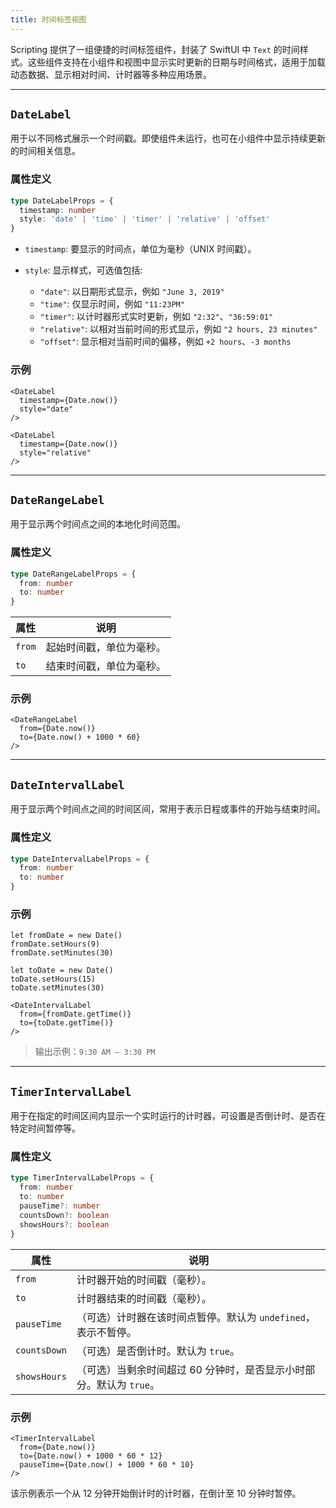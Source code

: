 ```yaml
---
title: 时间标签视图
---
```


Scripting 提供了一组便捷的时间标签组件，封装了 SwiftUI 中 `Text` 的时间样式。这些组件支持在小组件和视图中显示实时更新的日期与时间格式，适用于加载动态数据、显示相对时间、计时器等多种应用场景。

---

## `DateLabel`

用于以不同格式展示一个时间戳。即使组件未运行，也可在小组件中显示持续更新的时间相关信息。

### 属性定义

```ts
type DateLabelProps = {
  timestamp: number
  style: 'date' | 'time' | 'timer' | 'relative' | 'offset'
}
```

- `timestamp`: 要显示的时间点，单位为毫秒（UNIX 时间戳）。                                            

- `style`: 显示样式，可选值包括: 
  - `"date"`: 以日期形式显示，例如 `"June 3, 2019"`
  - `"time"`: 仅显示时间，例如 `"11:23PM"`
  - `"timer"`: 以计时器形式实时更新，例如 `"2:32"`、`"36:59:01"`
  - `"relative"`: 以相对当前时间的形式显示，例如 `"2 hours, 23 minutes"`
  - `"offset"`: 显示相对当前时间的偏移，例如 `+2 hours`、`-3 months`

### 示例

```tsx
<DateLabel
  timestamp={Date.now()}
  style="date"
/>

<DateLabel
  timestamp={Date.now()}
  style="relative"
/>
```

---

## `DateRangeLabel`

用于显示两个时间点之间的本地化时间范围。

### 属性定义

```ts
type DateRangeLabelProps = {
  from: number
  to: number
}
```

| 属性     | 说明           |
| ------ | ------------ |
| `from` | 起始时间戳，单位为毫秒。 |
| `to`   | 结束时间戳，单位为毫秒。 |

### 示例

```tsx
<DateRangeLabel
  from={Date.now()}
  to={Date.now() + 1000 * 60}
/>
```

---

## `DateIntervalLabel`

用于显示两个时间点之间的时间区间，常用于表示日程或事件的开始与结束时间。

### 属性定义

```ts
type DateIntervalLabelProps = {
  from: number
  to: number
}
```

### 示例

```tsx
let fromDate = new Date()
fromDate.setHours(9)
fromDate.setMinutes(30)

let toDate = new Date()
toDate.setHours(15)
toDate.setMinutes(30)

<DateIntervalLabel
  from={fromDate.getTime()}
  to={toDate.getTime()}
/>
```

> 输出示例：`9:30 AM – 3:30 PM`

---

## `TimerIntervalLabel`

用于在指定的时间区间内显示一个实时运行的计时器，可设置是否倒计时、是否在特定时间暂停等。

### 属性定义

```ts
type TimerIntervalLabelProps = {
  from: number
  to: number
  pauseTime?: number
  countsDown?: boolean
  showsHours?: boolean
}
```

| 属性           | 说明                                      |
| ------------ | --------------------------------------- |
| `from`       | 计时器开始的时间戳（毫秒）。                          |
| `to`         | 计时器结束的时间戳（毫秒）。                          |
| `pauseTime`  | （可选）计时器在该时间点暂停。默认为 `undefined`，表示不暂停。   |
| `countsDown` | （可选）是否倒计时。默认为 `true`。                   |
| `showsHours` | （可选）当剩余时间超过 60 分钟时，是否显示小时部分。默认为 `true`。 |

### 示例

```tsx
<TimerIntervalLabel
  from={Date.now()}
  to={Date.now() + 1000 * 60 * 12}
  pauseTime={Date.now() + 1000 * 60 * 10}
/>
```

该示例表示一个从 12 分钟开始倒计时的计时器，在倒计至 10 分钟时暂停。
